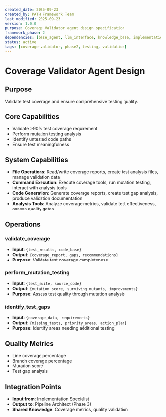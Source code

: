```yaml
---
created_date: 2025-09-23
created_by: PATH Framework Team
last_modified: 2025-09-23
version: 1.0.0
purpose: Coverage Validator agent design specification
framework_phase: 2
dependencies: [base_agent, llm_interface, knowledge_base, implementation_specialist]
status: active
tags: [coverage-validator, phase2, testing, validation]
---
```


# Coverage Validator Agent Design

## Purpose
Validate test coverage and ensure comprehensive testing quality.

## Core Capabilities
- Validate >90% test coverage requirement
- Perform mutation testing analysis
- Identify untested code paths
- Ensure test meaningfulness

## System Capabilities
- **File Operations**: Read/write coverage reports, create test analysis files, manage validation data
- **Command Execution**: Execute coverage tools, run mutation testing, interact with analysis tools
- **Code Generation**: Generate coverage reports, create test gap analysis, produce validation documentation
- **Analysis Tools**: Analyze coverage metrics, validate test effectiveness, assess quality gates

## Operations

### validate_coverage
- **Input**: `{test_results, code_base}`
- **Output**: `{coverage_report, gaps, recommendations}`
- **Purpose**: Validate test coverage completeness

### perform_mutation_testing
- **Input**: `{test_suite, source_code}`
- **Output**: `{mutation_score, surviving_mutants, improvements}`
- **Purpose**: Assess test quality through mutation analysis

### identify_test_gaps
- **Input**: `{coverage_data, requirements}`
- **Output**: `{missing_tests, priority_areas, action_plan}`
- **Purpose**: Identify areas needing additional testing

## Quality Metrics
- Line coverage percentage
- Branch coverage percentage
- Mutation score
- Test gap analysis

## Integration Points
- **Input from**: Implementation Specialist
- **Output to**: Pipeline Architect (Phase 3)
- **Shared Knowledge**: Coverage metrics, quality validation